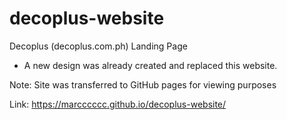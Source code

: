# decoplus-website
Decoplus (decoplus.com.ph) Landing Page

* A new design was already created and replaced this website.   

Note: Site was transferred to GitHub pages for viewing purposes

Link: https://marcccccc.github.io/decoplus-website/
